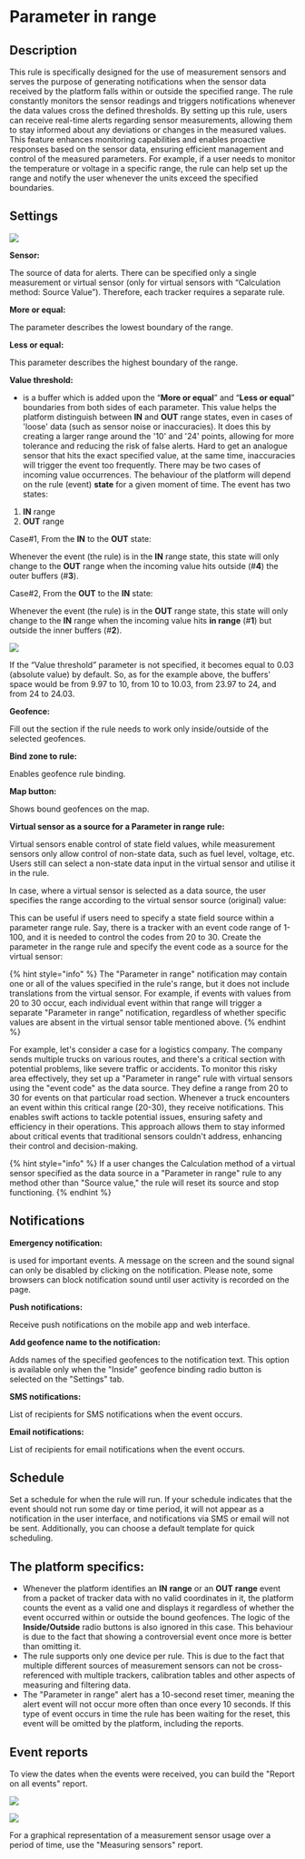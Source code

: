 # Parameter in range

## Description

This rule is specifically designed for the use of measurement sensors and serves the purpose of generating notifications when the sensor data received by the platform falls within or outside the specified range. The rule constantly monitors the sensor readings and triggers notifications whenever the data values cross the defined thresholds. By setting up this rule, users can receive real-time alerts regarding sensor measurements, allowing them to stay informed about any deviations or changes in the measured values. This feature enhances monitoring capabilities and enables proactive responses based on the sensor data, ensuring efficient management and control of the measured parameters. For example, if a user needs to monitor the temperature or voltage in a specific range, the rule can help set up the range and notify the user whenever the units exceed the specified boundaries.

## Settings

![](../../rules-and-notifications/inputs-and-outputs/attachments/image-20230706-064405.png)

**Sensor:**

The source of data for alerts. There can be specified only a single measurement or virtual sensor (only for virtual sensors with “Calculation method: Source Value”). Therefore, each tracker requires a separate rule.

**More or equal:**

The parameter describes the lowest boundary of the range.

**Less or equal:**

This parameter describes the highest boundary of the range.

**Value threshold:**

* is a buffer which is added upon the “**More or equal**” and “**Less or equal**” boundaries from both sides of each parameter. This value helps the platform distinguish between **IN** and **OUT** range states, even in cases of 'loose' data (such as sensor noise or inaccuracies). It does this by creating a larger range around the '10' and '24' points, allowing for more tolerance and reducing the risk of false alerts. Hard to get an analogue sensor that hits the exact specified value, at the same time, inaccuracies will trigger the event too frequently. There may be two cases of incoming value occurrences. The behaviour of the platform will depend on the rule (event) **state** for a given moment of time. The event has two states:

1. **IN** range
2. **OUT** range

Case#1, From the **IN** to the **OUT** state:

Whenever the event (the rule) is in the **IN** range state, this state will only change to the **OUT** range when the incoming value hits outside (#**4**) the outer buffers (#**3**).

Case#2, From the **OUT** to the **IN** state:

Whenever the event (the rule) is in the **OUT** range state, this state will only change to the **IN** range when the incoming value hits **in range** (#**1**) but outside the inner buffers (#**2**).

![](../../rules-and-notifications/inputs-and-outputs/attachments/image-20230706-064540.png)

If the “Value threshold” parameter is not specified, it becomes equal to 0.03 (absolute value) by default. So, as for the example above, the buffers' space would be from 9.97 to 10, from 10 to 10.03, from 23.97 to 24, and from 24 to 24.03.

**Geofence:**

Fill out the section if the rule needs to work only inside/outside of the selected geofences.

**Bind zone to rule:**

Enables geofence rule binding.

**Map button:**

Shows bound geofences on the map.

**Virtual sensor as a source for a Parameter in range rule:**

Virtual sensors enable control of state field values, while measurement sensors only allow control of non-state data, such as fuel level, voltage, etc. Users still can select a non-state data input in the virtual sensor and utilise it in the rule.

In case, where a virtual sensor is selected as a data source, the user specifies the range according to the virtual sensor source (original) value:

This can be useful if users need to specify a state field source within a parameter range rule. Say, there is a tracker with an event code range of 1-100, and it is needed to control the codes from 20 to 30. Create the parameter in the range rule and specify the event code as a source for the virtual sensor:

{% hint style="info" %}
The "Parameter in range" notification may contain one or all of the values specified in the rule's range, but it does not include translations from the virtual sensor. For example, if events with values from 20 to 30 occur, each individual event within that range will trigger a separate "Parameter in range" notification, regardless of whether specific values are absent in the virtual sensor table mentioned above.
{% endhint %}

For example, let's consider a case for a logistics company. The company sends multiple trucks on various routes, and there's a critical section with potential problems, like severe traffic or accidents. To monitor this risky area effectively, they set up a "Parameter in range" rule with virtual sensors using the "event code" as the data source. They define a range from 20 to 30 for events on that particular road section. Whenever a truck encounters an event within this critical range (20-30), they receive notifications. This enables swift actions to tackle potential issues, ensuring safety and efficiency in their operations. This approach allows them to stay informed about critical events that traditional sensors couldn't address, enhancing their control and decision-making.

{% hint style="info" %}
If a user changes the Calculation method of a virtual sensor specified as the data source in a "Parameter in range" rule to any method other than "Source value," the rule will reset its source and stop functioning.
{% endhint %}

## Notifications

**Emergency notification:**

is used for important events. A message on the screen and the sound signal can only be disabled by clicking on the notification. Please note, some browsers can block notification sound until user activity is recorded on the page.

**Push notifications:**

Receive push notifications on the mobile app and web interface.

**Add geofence name to the notification:**

Adds names of the specified geofences to the notification text. This option is available only when the "Inside" geofence binding radio button is selected on the "Settings" tab.

**SMS notifications:**

List of recipients for SMS notifications when the event occurs.

**Email notifications:**

List of recipients for email notifications when the event occurs.

## Schedule

Set a schedule for when the rule will run. If your schedule indicates that the event should not run some day or time period, it will not appear as a notification in the user interface, and notifications via SMS or email will not be sent. Additionally, you can choose a default template for quick scheduling.

## The platform specifics:

* Whenever the platform identifies an **IN** **range** or an **OUT** **range** event from a packet of tracker data with no valid coordinates in it, the platform counts the event as a valid one and displays it regardless of whether the event occurred within or outside the bound geofences. The logic of the **Inside/Outside** radio buttons is also ignored in this case. This behaviour is due to the fact that showing a controversial event once more is better than omitting it.
* The rule supports only one device per rule. This is due to the fact that multiple different sources of measurement sensors can not be cross-referenced with multiple trackers, calibration tables and other aspects of measuring and filtering data.
* The "Parameter in range" alert has a 10-second reset timer, meaning the alert event will not occur more often than once every 10 seconds. If this type of event occurs in time the rule has been waiting for the reset, this event will be omitted by the platform, including the reports.

## Event reports

To view the dates when the events were received, you can build the "Report on all events" report.

![](../../rules-and-notifications/inputs-and-outputs/attachments/image-20230706-064944.png)

![](../../rules-and-notifications/inputs-and-outputs/attachments/image-20230706-065349.png)

For a graphical representation of a measurement sensor usage over a period of time, use the "Measuring sensors" report.
